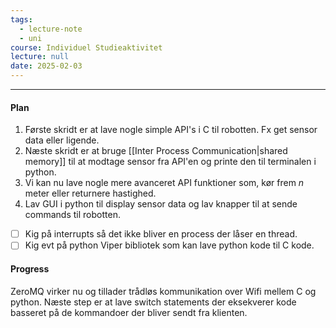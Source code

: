 ```yaml
---
tags:
  - lecture-note
  - uni
course: Individuel Studieaktivitet
lecture: null 
date: 2025-02-03
---
```


--- 
#### Plan
1. Første skridt er at lave nogle simple API's i C til robotten. Fx get sensor data eller ligende.
2. Næste skridt er at bruge [[Inter Process Communication|shared memory]] til at modtage sensor fra API'en og printe den til terminalen i python.
3. Vi kan nu lave nogle mere avanceret API funktioner som, kør frem *n* meter eller returnere hastighed.
4. Lav GUI i python til display sensor data og lav knapper til at sende commands til robotten.

- [ ] Kig på interrupts så det ikke bliver en process der låser en thread.
- [ ] Kig evt på python Viper bibliotek som kan lave python kode til C kode.

#### Progress
ZeroMQ virker nu og tillader trådløs kommunikation over Wifi mellem C og python. 
Næste step er at lave switch statements der eksekverer kode basseret på de kommandoer der bliver sendt fra klienten.
